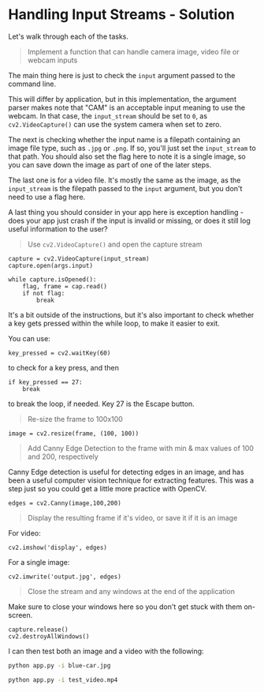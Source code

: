 # Handling Input Streams - Solution

Let's walk through each of the tasks.

> Implement a function that can handle camera image, video file or webcam inputs

The main thing here is just to check the `input` argument passed to the command line.

This will differ by application, but in this implementation, the argument parser makes note
that "CAM" is an acceptable input meaning to use the webcam. In that case, the `input_stream`
should be set to `0`, as `cv2.VideoCapture()` can use the system camera when set to zero.

The next is checking whether the input name is a filepath containing an image file type,
such as `.jpg` or `.png`. If so, you'll just set the `input_stream` to that path. You should also
set the flag here to note it is a single image, so you can save down the image as part of one
of the later steps.

The last one is for a video file. It's mostly the same as the image, as the `input_stream` is the
filepath passed to the `input` argument, but you don't need to use a flag here.

A last thing you should consider in your app here is exception handling - does your app just
crash if the input is invalid or missing, or does it still log useful information to the user?

> Use `cv2.VideoCapture()` and open the capture stream

```
capture = cv2.VideoCapture(input_stream)
capture.open(args.input)

while capture.isOpened():
    flag, frame = cap.read()
    if not flag:
        break
```

It's a bit outside of the instructions, but it's also important to check whether a key gets
pressed within the while loop, to make it easier to exit.

You can use:

```
key_pressed = cv2.waitKey(60)
```

to check for a key press, and then

```
if key_pressed == 27:
    break
```

to break the loop, if needed. Key 27 is the Escape button.

> Re-size the frame to 100x100

```
image = cv2.resize(frame, (100, 100))
```

> Add Canny Edge Detection to the frame with min & max values of 100 and 200, respectively

Canny Edge detection is useful for detecting edges in an image, and has been a useful
computer vision technique for extracting features. This was a step just so you could get a little
more practice with OpenCV.

```
edges = cv2.Canny(image,100,200)
```

> Display the resulting frame if it's video, or save it if it is an image

For video:

```
cv2.imshow('display', edges)
```

For a single image:

```
cv2.imwrite('output.jpg', edges)
```

> Close the stream and any windows at the end of the application

Make sure to close your windows here so you don't get stuck with them on-screen.

```
capture.release()
cv2.destroyAllWindows()
```

I can then test both an image and a video with the following:

```bash
python app.py -i blue-car.jpg
```

```bash
python app.py -i test_video.mp4
```
